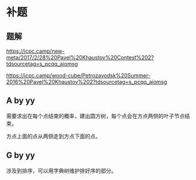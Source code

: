 # 补题

## 题解

<https://icpc.camp/new-meta/2017/2/28%20Pavel%20Khaustov%20Contest%202?tdsourcetag=s_pcqq_aiomsg>

<https://icpc.camp/wood-cube/Petrozavodsk%20Summer-2016%20Pavel%20Khaustov%202?tdsourcetag=s_pcqq_aiomsg>

## A by yy

需要求出在每个点结束的概率，建出圆方树，每个点会在方点两侧的叶子节点结束。

方点上面的点从两侧走到方点下面的点。

## G by yy

涉及到排序，可以用字典树维护排好序的部分。